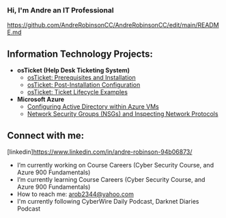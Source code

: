 ### Hi, I'm Andre an IT Professional 
https://github.com/AndreRobinsonCC/AndreRobinsonCC/edit/main/README.md

<h2> Information Technology Projects:</h2>

- <b>osTicket (Help Desk Ticketing System)</b>
  - [osTicket: Prerequisites and Installation](https://github.com/AndreRobinsonCC/osticket-prereqs)
  - [osTicket: Post-Installation Configuration](https://github.com/AndreRobinsonCC/post-install-config)
  - [osTicket: Ticket Lifecycle Examples](https://github.com/AndreRobinsonCC/ticket-lifecycle)
- <b>Microsoft Azure</b>
  - [Configuring Active Directory within Azure VMs](https://github.com//AndreRobinsonCC/configure-ad)
  - [Network Security Groups (NSGs) and Inspecting Network Protocols](https://github.com//AndreRobinsonCC/azure-network-protocols)

<h2> Connect with me:</h2>  


[linkedin]https://www.linkedin.com/in/andre-robinson-94b06873/


-  I’m currently working on Course Careers (Cyber Security Course, and Azure 900 Fundamentals)
-  I’m currently learning Course Careers (Cyber Security Course, and Azure 900 Fundamentals)
-  How to reach me: arob2344@yahoo.com
-  I'm currently following CyberWire Daily Podcast, Darknet Diaries Podcast

